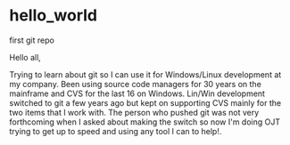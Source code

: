# hello_world
first git repo

Hello all,

Trying to learn about git so I can use it for Windows/Linux development at my company.  Been using source code managers for 30 years on the mainframe and CVS for the last 16 on Windows.  Lin/Win development switched to git a few years ago but kept on supporting CVS mainly for the two items that I work with.  The person who pushed git was not very forthcoming when I asked about making the switch so now I'm doing OJT trying to get up to speed and using any tool I can to help!.
